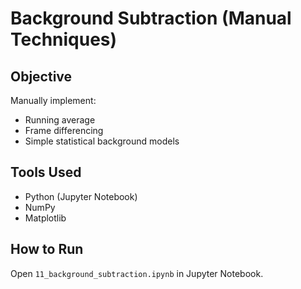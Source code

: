# Background Subtraction (Manual Techniques)

## Objective
Manually implement:
- Running average
- Frame differencing
- Simple statistical background models

## Tools Used
- Python (Jupyter Notebook)
- NumPy
- Matplotlib

## How to Run
Open `11_background_subtraction.ipynb` in Jupyter Notebook.
